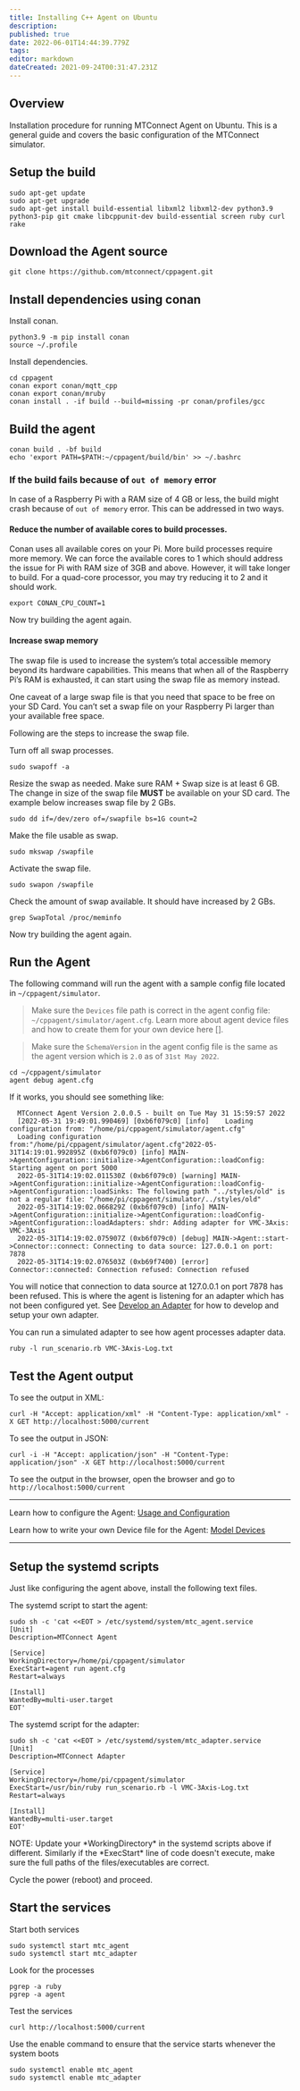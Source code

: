 ```yaml
---
title: Installing C++ Agent on Ubuntu
description: 
published: true
date: 2022-06-01T14:44:39.779Z
tags: 
editor: markdown
dateCreated: 2021-09-24T00:31:47.231Z
---
```


## Overview

Installation procedure for running MTConnect Agent on Ubuntu. This is a general guide and covers the basic configuration of the MTConnect simulator.

## Setup the build

```
sudo apt-get update
sudo apt-get upgrade
sudo apt-get install build-essential libxml2 libxml2-dev python3.9 python3-pip git cmake libcppunit-dev build-essential screen ruby curl rake
```

## Download the Agent source

```
git clone https://github.com/mtconnect/cppagent.git
```

## Install dependencies using conan

Install conan.

```
python3.9 -m pip install conan
source ~/.profile
```

Install dependencies.

```
cd cppagent
conan export conan/mqtt_cpp
conan export conan/mruby
conan install . -if build --build=missing -pr conan/profiles/gcc
```

## Build the agent

```
conan build . -bf build
echo 'export PATH=$PATH:~/cppagent/build/bin' >> ~/.bashrc
```

### If the build fails because of `out of memory` error

In case of a Raspberry Pi with a RAM size of 4 GB or less, the build might crash because of `out of memory` error. This can be addressed in two ways.

#### Reduce the number of available cores to build processes.

Conan uses all available cores on your Pi. More build processes require more memory. We can force the available cores to 1 which should address the issue for Pi with RAM size of 3GB and above. However, it will take longer to build. For a quad-core processor, you may try reducing it to 2 and it should work.

```
export CONAN_CPU_COUNT=1
```

Now try building the agent again.

#### Increase swap memory

The swap file is used to increase the system’s total accessible memory beyond its hardware capabilities. This means that when all of the Raspberry Pi’s RAM is exhausted, it can start using the swap file as memory instead.

One caveat of a large swap file is that you need that space to be free on your SD Card. You can’t set a swap file on your Raspberry Pi larger than your available free space.

Following are the steps to increase the swap file.

Turn off all swap processes.

```
sudo swapoff -a
```

Resize the swap as needed. Make sure RAM + Swap size is at least 6 GB. The change in size of the swap file **MUST** be available on your SD card. The example below increases swap file by 2 GBs.

```
sudo dd if=/dev/zero of=/swapfile bs=1G count=2
```

Make the file usable as swap.

```
sudo mkswap /swapfile
```

Activate the swap file.

```
sudo swapon /swapfile
```

Check the amount of swap available. It should have increased by 2 GBs.

```
grep SwapTotal /proc/meminfo
```

Now try building the agent again.

## Run the Agent

The following command will run the agent with a sample config file located in `~/cppagent/simulator`.

> Make sure the `Devices` file path is correct in the agent config file: `~/cppagent/simulator/agent.cfg`. Learn more about agent device files and how to create them for your own device here [].

> Make sure the `SchemaVersion` in the agent config file is the same as the agent version which is `2.0` as of `31st May 2022`.

```
cd ~/cppagent/simulator
agent debug agent.cfg
```

If it works, you should see something like:

```
  MTConnect Agent Version 2.0.0.5 - built on Tue May 31 15:59:57 2022
  [2022-05-31 19:49:01.990469] [0xb6f079c0] [info]    Loading configuration from: "/home/pi/cppagent/simulator/agent.cfg"
  Loading configuration from:"/home/pi/cppagent/simulator/agent.cfg"2022-05-31T14:19:01.992895Z (0xb6f079c0) [info] MAIN->AgentConfiguration::initialize->AgentConfiguration::loadConfig: Starting agent on port 5000
  2022-05-31T14:19:02.011530Z (0xb6f079c0) [warning] MAIN->AgentConfiguration::initialize->AgentConfiguration::loadConfig->AgentConfiguration::loadSinks: The following path "../styles/old" is not a regular file: "/home/pi/cppagent/simulator/../styles/old"
  2022-05-31T14:19:02.066829Z (0xb6f079c0) [info] MAIN->AgentConfiguration::initialize->AgentConfiguration::loadConfig->AgentConfiguration::loadAdapters: shdr: Adding adapter for VMC-3Axis: VMC-3Axis
  2022-05-31T14:19:02.075907Z (0xb6f079c0) [debug] MAIN->Agent::start->Connector::connect: Connecting to data source: 127.0.0.1 on port: 7878
  2022-05-31T14:19:02.076503Z (0xb69f7400) [error] Connector::connected: Connection refused: Connection refused
```

You will notice that connection to data source at 127.0.0.1 on port 7878 has been refused. This is where the agent is listening for an adapter which has not been configured yet. See [Develop an Adapter](/MTConnect_Adapter "wikilink") for how to develop and setup your own adapter.

You can run a simulated adapter to see how agent processes adapter data.

```
ruby -l run_scenario.rb VMC-3Axis-Log.txt
```

## Test the Agent output

To see the output in XML:

```
curl -H "Accept: application/xml" -H "Content-Type: application/xml" -X GET http://localhost:5000/current
```

To see the output in JSON:

```
curl -i -H "Accept: application/json" -H "Content-Type: application/json" -X GET http://localhost:5000/current
```

To see the output in the browser, open the browser and go to `http://localhost:5000/current`

---

Learn how to configure the Agent: [Usage and Configuration](/Agent-Configuration-and-Usage "wikilink")

Learn how to write your own Device file for the Agent: [Model Devices](/MTConnect_Device_File "wikilink")

---

## Setup the systemd scripts

Just like configuring the agent above, install the following text files.

The systemd script to start the agent:

```
sudo sh -c 'cat <<EOT > /etc/systemd/system/mtc_agent.service
[Unit]
Description=MTConnect Agent

[Service]
WorkingDirectory=/home/pi/cppagent/simulator
ExecStart=agent run agent.cfg
Restart=always

[Install]
WantedBy=multi-user.target
EOT'
```

The systemd script for the adapter:

```
sudo sh -c 'cat <<EOT > /etc/systemd/system/mtc_adapter.service
[Unit]
Description=MTConnect Adapter

[Service]
WorkingDirectory=/home/pi/cppagent/simulator
ExecStart=/usr/bin/ruby run_scenario.rb -l VMC-3Axis-Log.txt
Restart=always

[Install]
WantedBy=multi-user.target
EOT'
```

NOTE: Update your \*WorkingDirectory\* in the systemd scripts above if
different. Similarly if the \*ExecStart\* line of code doesn't execute,
make sure the full paths of the files/executables are correct.

Cycle the power (reboot) and proceed.

## Start the services

Start both services

```
sudo systemctl start mtc_agent
sudo systemctl start mtc_adapter
```

Look for the processes

```
pgrep -a ruby
pgrep -a agent
```

Test the services

```
curl http://localhost:5000/current
```

Use the enable command to ensure that the service starts whenever the system boots

```
sudo systemctl enable mtc_agent
sudo systemctl enable mtc_adapter
```